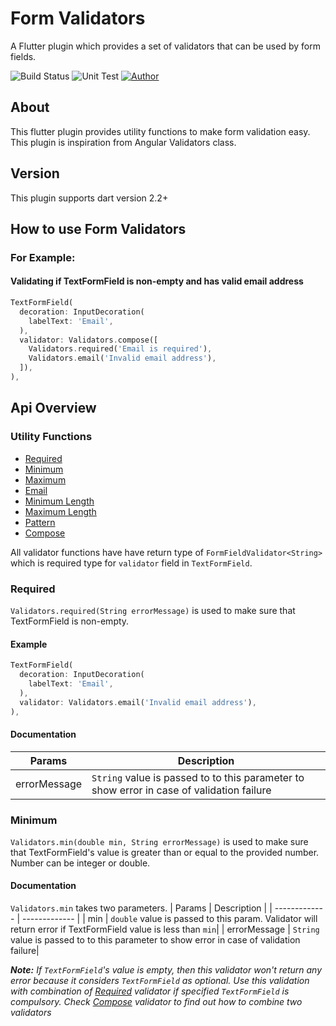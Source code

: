 # Form Validators
A Flutter plugin which provides a set of validators that can be used by form fields.

![Build Status](https://img.shields.io/badge/build-passing-green)
![Unit Test](https://img.shields.io/badge/unit%20tests-passing-green)
[![Author](https://img.shields.io/badge/author-wisecrab-green)](https://wisecrab.com)

## About
This flutter plugin provides utility functions to make form validation easy. This plugin is inspiration from Angular Validators class.

## Version
This plugin supports dart version 2.2+

## How to use Form Validators

### For Example:
#### Validating if TextFormField is non-empty and has valid email address

```dart
TextFormField(
  decoration: InputDecoration(
    labelText: 'Email',
  ),
  validator: Validators.compose([
    Validators.required('Email is required'),
    Validators.email('Invalid email address'),
  ]),
),
```

## Api Overview
### Utility Functions
- [Required](#required)
- [Minimum](#minimun)
- [Maximum](#maximun)
- [Email](#email)
- [Minimum Length](#minimum-length)
- [Maximum Length](#maximum-length)
- [Pattern](#pattern)
- [Compose](#compose)

All validator functions have have return type of `FormFieldValidator<String>` which is required type for `validator` field in `TextFormField`.


### Required

`Validators.required(String errorMessage)` is used to make sure that TextFormField is non-empty.

#### Example
```dart
TextFormField(
  decoration: InputDecoration(
    labelText: 'Email',
  ),
  validator: Validators.email('Invalid email address'),
),
```
#### Documentation

| Params        | Description   |
| ------------- | ------------- |
| errorMessage  | `String` value is passed to to this parameter to show error in case of validation failure|


### Minimum
`Validators.min(double min, String errorMessage)` is used to make sure that TextFormField's value is greater than or equal to the provided number. Number can be integer or double.

#### Documentation
`Validators.min` takes two parameters.
| Params        | Description   |
| ------------- | ------------- |
|       min     | `double` value is passed to this param. Validator will return error if TextFormField value is less than `min`|
| errorMessage  | `String` value is passed to to this parameter to show error in case of validation failure|

**_Note:_** _If `TextFormField`'s value is empty, then this validator won't return any error because it considers `TextFormField` as optional. Use this validation with combination of [Required](#required) validator if specified `TextFormField` is compulsory. Check [Compose](#compose) validator to find out how to combine two validators_
